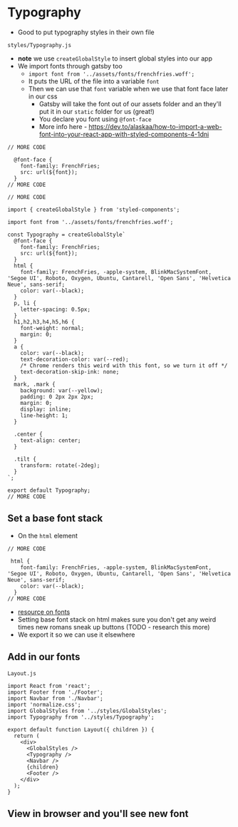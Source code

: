 # Typography
* Good to put typography styles in their own file

`styles/Typography.js`

* **note** we use `createGlobalStyle` to insert global styles into our app
* We import fonts through gatsby too
    - `import font from '../assets/fonts/frenchfries.woff';`
    - It puts the URL of the file into a variable `font`
    - Then we can use that `font` variable when we use that font face later in our css
        + Gatsby will take the font out of our assets folder and an they'll put it in our `static` folder for us (great!)
        + You declare you font using `@font-face`
        + More info here - https://dev.to/alaskaa/how-to-import-a-web-font-into-your-react-app-with-styled-components-4-1dni

```
// MORE CODE

  @font-face {
    font-family: FrenchFries;
    src: url(${font});
  }
// MORE CODE
```

```
// MORE CODE

import { createGlobalStyle } from 'styled-components';

import font from '../assets/fonts/frenchfries.woff';

const Typography = createGlobalStyle`
  @font-face {
    font-family: FrenchFries;
    src: url(${font});
  }
  html {
    font-family: FrenchFries, -apple-system, BlinkMacSystemFont, 'Segoe UI', Roboto, Oxygen, Ubuntu, Cantarell, 'Open Sans', 'Helvetica Neue', sans-serif;
    color: var(--black);
  }
  p, li {
    letter-spacing: 0.5px;
  }
  h1,h2,h3,h4,h5,h6 {
    font-weight: normal;
    margin: 0;
  }
  a {
    color: var(--black);
    text-decoration-color: var(--red);
    /* Chrome renders this weird with this font, so we turn it off */
    text-decoration-skip-ink: none;
  }
  mark, .mark {
    background: var(--yellow);
    padding: 0 2px 2px 2px;
    margin: 0;
    display: inline;
    line-height: 1;
  }

  .center {
    text-align: center;
  }

  .tilt {
    transform: rotate(-2deg);
  }
`;

export default Typography;
// MORE CODE
```

## Set a base font stack
* On the `html` element

```
// MORE CODE

 html {
    font-family: FrenchFries, -apple-system, BlinkMacSystemFont, 'Segoe UI', Roboto, Oxygen, Ubuntu, Cantarell, 'Open Sans', 'Helvetica Neue', sans-serif;
    color: var(--black);
  }
// MORE CODE
```

* [resource on fonts](https://www.internetingishard.com/html-and-css/web-typography/)
* Setting base font stack on html makes sure you don't get any weird times new romans sneak up buttons (TODO - research this more)
* We export it so we can use it elsewhere

## Add in our fonts
`Layout.js`

```
import React from 'react';
import Footer from './Footer';
import Navbar from './Navbar';
import 'normalize.css';
import GlobalStyles from '../styles/GlobalStyles';
import Typography from '../styles/Typography';

export default function Layout({ children }) {
  return (
    <div>
      <GlobalStyles />
      <Typography />
      <Navbar />
      {children}
      <Footer />
    </div>
  );
}
```

## View in browser and you'll see new font

